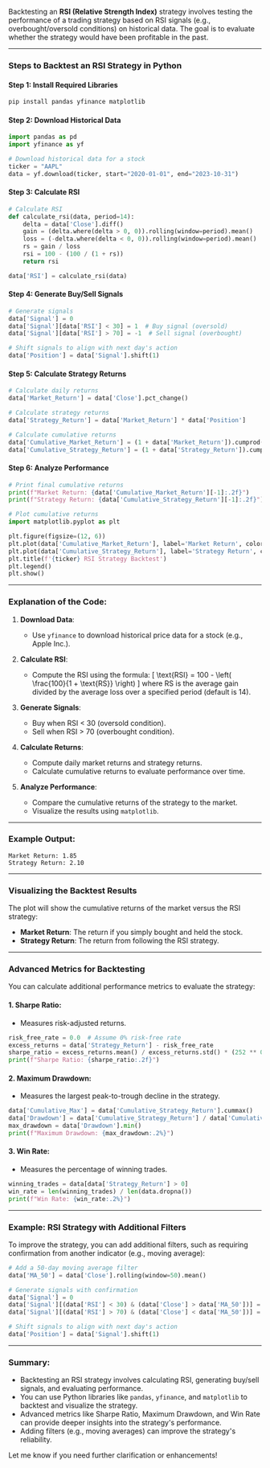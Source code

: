 Backtesting an **RSI (Relative Strength Index)** strategy involves testing the performance of a trading strategy based on RSI signals (e.g., overbought/oversold conditions) on historical data. The goal is to evaluate whether the strategy would have been profitable in the past.

---

### Steps to Backtest an RSI Strategy in Python

#### Step 1: Install Required Libraries
```bash
pip install pandas yfinance matplotlib
```

#### Step 2: Download Historical Data
```python
import pandas as pd
import yfinance as yf

# Download historical data for a stock
ticker = "AAPL"
data = yf.download(ticker, start="2020-01-01", end="2023-10-31")
```

#### Step 3: Calculate RSI
```python
# Calculate RSI
def calculate_rsi(data, period=14):
    delta = data['Close'].diff()
    gain = (delta.where(delta > 0, 0)).rolling(window=period).mean()
    loss = (-delta.where(delta < 0, 0)).rolling(window=period).mean()
    rs = gain / loss
    rsi = 100 - (100 / (1 + rs))
    return rsi

data['RSI'] = calculate_rsi(data)
```

#### Step 4: Generate Buy/Sell Signals
```python
# Generate signals
data['Signal'] = 0
data['Signal'][data['RSI'] < 30] = 1  # Buy signal (oversold)
data['Signal'][data['RSI'] > 70] = -1  # Sell signal (overbought)

# Shift signals to align with next day's action
data['Position'] = data['Signal'].shift(1)
```

#### Step 5: Calculate Strategy Returns
```python
# Calculate daily returns
data['Market_Return'] = data['Close'].pct_change()

# Calculate strategy returns
data['Strategy_Return'] = data['Market_Return'] * data['Position']

# Calculate cumulative returns
data['Cumulative_Market_Return'] = (1 + data['Market_Return']).cumprod()
data['Cumulative_Strategy_Return'] = (1 + data['Strategy_Return']).cumprod()
```

#### Step 6: Analyze Performance
```python
# Print final cumulative returns
print(f"Market Return: {data['Cumulative_Market_Return'][-1]:.2f}")
print(f"Strategy Return: {data['Cumulative_Strategy_Return'][-1]:.2f}")

# Plot cumulative returns
import matplotlib.pyplot as plt

plt.figure(figsize=(12, 6))
plt.plot(data['Cumulative_Market_Return'], label='Market Return', color='blue')
plt.plot(data['Cumulative_Strategy_Return'], label='Strategy Return', color='orange')
plt.title(f'{ticker} RSI Strategy Backtest')
plt.legend()
plt.show()
```

---

### Explanation of the Code:
1. **Download Data**:
   - Use `yfinance` to download historical price data for a stock (e.g., Apple Inc.).

2. **Calculate RSI**:
   - Compute the RSI using the formula:
     \[
     \text{RSI} = 100 - \left( \frac{100}{1 + \text{RS}} \right)
     \]
     where RS is the average gain divided by the average loss over a specified period (default is 14).

3. **Generate Signals**:
   - Buy when RSI < 30 (oversold condition).
   - Sell when RSI > 70 (overbought condition).

4. **Calculate Returns**:
   - Compute daily market returns and strategy returns.
   - Calculate cumulative returns to evaluate performance over time.

5. **Analyze Performance**:
   - Compare the cumulative returns of the strategy to the market.
   - Visualize the results using `matplotlib`.

---

### Example Output:
```
Market Return: 1.85
Strategy Return: 2.10
```

---

### Visualizing the Backtest Results
The plot will show the cumulative returns of the market versus the RSI strategy:
- **Market Return**: The return if you simply bought and held the stock.
- **Strategy Return**: The return from following the RSI strategy.

---

### Advanced Metrics for Backtesting
You can calculate additional performance metrics to evaluate the strategy:

#### 1. **Sharpe Ratio**:
   - Measures risk-adjusted returns.
   ```python
   risk_free_rate = 0.0  # Assume 0% risk-free rate
   excess_returns = data['Strategy_Return'] - risk_free_rate
   sharpe_ratio = excess_returns.mean() / excess_returns.std() * (252 ** 0.5)  # Annualized
   print(f"Sharpe Ratio: {sharpe_ratio:.2f}")
   ```

#### 2. **Maximum Drawdown**:
   - Measures the largest peak-to-trough decline in the strategy.
   ```python
   data['Cumulative_Max'] = data['Cumulative_Strategy_Return'].cummax()
   data['Drawdown'] = data['Cumulative_Strategy_Return'] / data['Cumulative_Max'] - 1
   max_drawdown = data['Drawdown'].min()
   print(f"Maximum Drawdown: {max_drawdown:.2%}")
   ```

#### 3. **Win Rate**:
   - Measures the percentage of winning trades.
   ```python
   winning_trades = data[data['Strategy_Return'] > 0]
   win_rate = len(winning_trades) / len(data.dropna())
   print(f"Win Rate: {win_rate:.2%}")
   ```

---

### Example: RSI Strategy with Additional Filters
To improve the strategy, you can add additional filters, such as requiring confirmation from another indicator (e.g., moving average):

```python
# Add a 50-day moving average filter
data['MA_50'] = data['Close'].rolling(window=50).mean()

# Generate signals with confirmation
data['Signal'] = 0
data['Signal'][(data['RSI'] < 30) & (data['Close'] > data['MA_50'])] = 1  # Buy signal
data['Signal'][(data['RSI'] > 70) & (data['Close'] < data['MA_50'])] = -1  # Sell signal

# Shift signals to align with next day's action
data['Position'] = data['Signal'].shift(1)
```

---

### Summary:
- Backtesting an RSI strategy involves calculating RSI, generating buy/sell signals, and evaluating performance.
- You can use Python libraries like `pandas`, `yfinance`, and `matplotlib` to backtest and visualize the strategy.
- Advanced metrics like Sharpe Ratio, Maximum Drawdown, and Win Rate can provide deeper insights into the strategy's performance.
- Adding filters (e.g., moving averages) can improve the strategy's reliability.

Let me know if you need further clarification or enhancements!